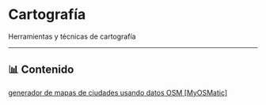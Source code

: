 # Cartografía

Herramientas y técnicas de cartografía

---

## 📊 Contenido

[generador de mapas de ciudades usando datos OSM [MyOSMatic]](01/)

